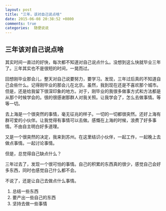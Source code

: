 ```yaml
---
layout: post
title: "三年，该对自己说点啥"
date: 2015-06-08 20:38:52 +0800
comments: true
categories:  随便说说
---
```

## 三年该对自己说点啥 ##
其实时间一直过的好快，每次都不知道对自己说点什么。没想到这么快就毕业三年了。三年其实也不是很短的时间，一晃而过。

回想刚毕业那会儿，整天对自己说要努力，要学习。发现，三年过后真的不知道自己会些什么。记得刚毕业的那会儿在北京。虽然，我到现在还是不喜欢那个城市。但是，还是给我留下很深印象的地方。对于，刚毕业的我很多做事方式和方法都是从那个时候学会的。很的很感谢那群人对我关照。让我学会了，怎么去做事情。等等一切。

去上海是一个很突然的事情，毫无征兆的样子。一切的一切都很突然。还好上海有群可爱的小伙伴。让我觉得有事情可以去做。感慨在上海的时候，浪费了好多事情。不由自主明白好多道理。

又是一个很突然的决定，我来到苏州。在这里结识小伙伴，一起工作，一起晚上去做点事情。一起讨论事情。

但是，总觉得自己缺点什么？

三年过去了，发现一个很可怕的事情。自己的积累的东西真的很少，感觉自己会好多东西，同时也感觉自己什么都不会。

不说了，还是让自己去做点什么事情。

1. 总结一些东西
2. 要产出一些自己的东西
3. 坚持去做一些事情
